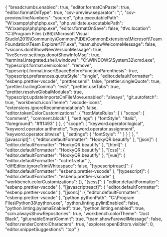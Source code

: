 {
  "breadcrumbs.enabled": true,
  "editor.formatOnPaste": true,
  "editor.formatOnType": true,
  "csv-preview.separator": ";",
  "csv-preview.lineNumbers": "source",
  "php.executablePath": "W:\\xampp\\php\\php.exe",
  "php.validate.executablePath": "W:\\xampp\\php\\php.exe",
  "editor.formatOnSave": false,
  "tfvc.location": "C:\\Program Files (x86)\\Microsoft Visual Studio\\2019\\Community\\Common7\\IDE\\CommonExtensions\\Microsoft\\TeamFoundation\\Team Explorer\\TF.exe",
  "team.showWelcomeMessage": false,
  "vsicons.dontShowNewVersionMessage": true,
  "liveServer.settings.donotShowInfoMsg": true,
  "terminal.integrated.shell.windows": "C:\\WINDOWS\\System32\\cmd.exe",
  "typescript.format.semicolons": "remove",
  "typescript.format.insertSpaceBeforeFunctionParenthesis": true,
  "typescript.preferences.quoteStyle": "single",
  "editor.defaultFormatter": "esbenp.prettier-vscode",
  "prettier.semi": false,
  "prettier.singleQuote": true,
  "prettier.trailingComma": "es5",
  "prettier.useTabs": true,
  "prettier.resolveGlobalModules": true,
  "typescript.updateImportsOnFileMove.enabled": "always",
  "git.autofetch": true,
  "workbench.iconTheme": "vscode-icons",
  "extensions.ignoreRecommendations": false,
  "editor.tokenColorCustomizations": {
    "textMateRules": [
      {
        "scope": [
          "comment",
          "comment.block"
        ],
        "settings": {
          "fontStyle": "italic",
          "foreground": "#ff1493"
        }
      },
      {
        "scope": [
          "keyword.operator.logical",
          "keyword.operator.arithmetic",
          "keyword.operator.assignment",
          "keyword.operator.bitwise"
        ],
        "settings": {
          "fontStyle": ""
        }
      }
    ]
  },
  "[javascript]": {
    "editor.defaultFormatter": "HookyQR.beautify"
  },
  "[json]": {
    "editor.defaultFormatter": "HookyQR.beautify"
  },
  "[html]": {
    "editor.defaultFormatter": "HookyQR.beautify"
  },
  "[css]": {
    "editor.defaultFormatter": "HookyQR.beautify"
  },
  "[vue]": {
    "editor.defaultFormatter": "octref.vetur"
  },
  "diffEditor.ignoreTrimWhitespace": false,
  "[typescriptreact]": {
    "editor.defaultFormatter": "esbenp.prettier-vscode"
  },
  "[typescript]": {
    "editor.defaultFormatter": "esbenp.prettier-vscode"
  },
  "workbench.colorCustomizations": {},
  "[scss]": {
    "editor.defaultFormatter": "esbenp.prettier-vscode"
  },
  "[javascriptreact]": {
    "editor.defaultFormatter": "esbenp.prettier-vscode"
  },
  "[jsonc]": {
    "editor.defaultFormatter": "esbenp.prettier-vscode"
  },
  "python.pythonPath": "C:\\Program Files\\Python38\\python.exe",
  "python.linting.pylintEnabled": false,
  "python.linting.pylamaEnabled": true,
  "python.linting.enabled": true,
  "scm.alwaysShowRepositories": true,
  "workbench.colorTheme": "Just Black",
  "git.enableSmartCommit": true,
  "team.showFarewellMessage": false,
  "editor.renderControlCharacters": true,
  "explorer.openEditors.visible": 0,
  "editor.snippetSuggestions": "top"
}
